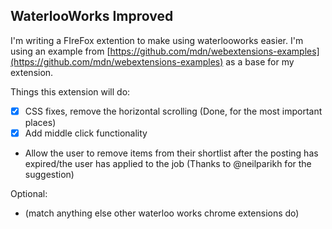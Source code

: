 ## WaterlooWorks Improved

I'm writing a FIreFox extention to make using waterlooworks easier. I'm using an example from [https://github.com/mdn/webextensions-examples](https://github.com/mdn/webextensions-examples) as a base for my extension.

Things this extension will do:
 - [x] CSS fixes, remove the horizontal scrolling (Done, for the most important places)
 - [x] Add middle click functionality
 - Allow the user to remove items from their shortlist after the posting has expired/the user has applied to the job (Thanks to @neilparikh for the suggestion)

Optional:
 - (match anything else other waterloo works chrome extensions do)
